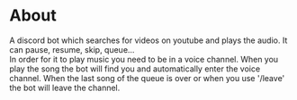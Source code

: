 # About

A discord bot which searches for videos on youtube and plays the audio. It can pause, resume, skip, queue...<br>
In order for it to play music you need to be in a voice channel. When you play the song the bot will find you and automatically enter the voice channel. When the last song of the queue is over or when you use '/leave' the bot will leave the channel.

